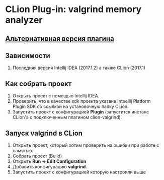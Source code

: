 # CLion Plug-in: valgrind memory analyzer

## [Альтернативная версия плагина](https://github.com/YorovSobir/clion-valgrind)

## Зависимости
1. Последняя версия Intellij IDEA (2017.1.2) а также CLion (2017.1)

## Как собрать проект
1. Открыть проект с помощью Intellij IDEA.
2. Проверить, что в качестве sdk проекта указана Inteellij Platform Plugin SDK со ссылкой на установочную папку CLion.
3. Запустить проект с конфигурацией **Plugin** (запустится инстанс CLion'а с подключенным плагином clion-valgrind).

## Запуск valgrind в CLion
1. Открыть проект, который хотим проверить на ошибки при работе с памятью.
2. Собрать проект (Build)
3. Открыть **Run -> Edit Configuration**
4. Добавить конфигурацию **valgrind**.
5. Запустить проект с конфигурацией которую настроили выше
